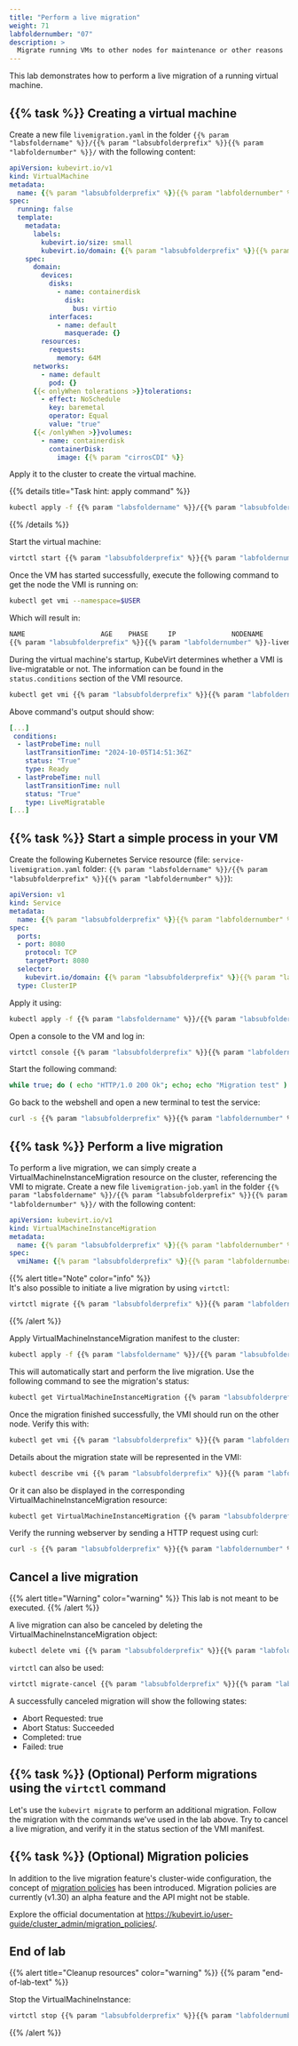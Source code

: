 ```yaml
---
title: "Perform a live migration"
weight: 71
labfoldernumber: "07"
description: >
  Migrate running VMs to other nodes for maintenance or other reasons
---
```


This lab demonstrates how to perform a live migration of a running virtual machine.


## {{% task %}} Creating a virtual machine

Create a new file `livemigration.yaml` in the folder `{{% param "labsfoldername" %}}/{{% param "labsubfolderprefix" %}}{{% param "labfoldernumber" %}}/` with the following content:

```yaml
apiVersion: kubevirt.io/v1
kind: VirtualMachine
metadata:
  name: {{% param "labsubfolderprefix" %}}{{% param "labfoldernumber" %}}-livemigration
spec:
  running: false
  template:
    metadata:
      labels:
        kubevirt.io/size: small
        kubevirt.io/domain: {{% param "labsubfolderprefix" %}}{{% param "labfoldernumber" %}}-livemigration
    spec:
      domain:
        devices:
          disks:
            - name: containerdisk
              disk:
                bus: virtio
          interfaces:
            - name: default
              masquerade: {}
        resources:
          requests:
            memory: 64M
      networks:
        - name: default
          pod: {}
      {{< onlyWhen tolerations >}}tolerations:
        - effect: NoSchedule
          key: baremetal
          operator: Equal
          value: "true"
      {{< /onlyWhen >}}volumes:
        - name: containerdisk
          containerDisk:
            image: {{% param "cirrosCDI" %}}
```

Apply it to the cluster to create the virtual machine.

{{% details title="Task hint: apply command" %}}

```bash
kubectl apply -f {{% param "labsfoldername" %}}/{{% param "labsubfolderprefix" %}}{{% param "labfoldernumber" %}}/livemigration.yaml --namespace=$USER
```

{{% /details %}}

Start the virtual machine:

```bash
virtctl start {{% param "labsubfolderprefix" %}}{{% param "labfoldernumber" %}}-livemigration --namespace=$USER
```

Once the VM has started successfully, execute the following command to get the node the VMI is running on:

```bash
kubectl get vmi --namespace=$USER
```

Which will result in:

```bash
NAME                   AGE    PHASE     IP              NODENAME                 READY
{{% param "labsubfolderprefix" %}}{{% param "labfoldernumber" %}}-livemigration    45m    Running   10.244.6.103    training-baremetal-<x>   True
```

During the virtual machine's startup, KubeVirt determines whether a VMI is live-migratable or not. The information can be found in the `status.conditions` section of the VMI resource.

```bash
kubectl get vmi {{% param "labsubfolderprefix" %}}{{% param "labfoldernumber" %}}-livemigration --namespace=$USER -o yaml
```

Above command's output should show:

```yaml
[...]
 conditions:
  - lastProbeTime: null
    lastTransitionTime: "2024-10-05T14:51:36Z"
    status: "True"
    type: Ready
  - lastProbeTime: null
    lastTransitionTime: null
    status: "True"
    type: LiveMigratable
[...]
```


## {{% task %}} Start a simple process in your VM

Create the following Kubernetes Service resource (file: `service-livemigration.yaml` folder: `{{% param "labsfoldername" %}}/{{% param "labsubfolderprefix" %}}{{% param "labfoldernumber" %}}`):

```yaml
apiVersion: v1
kind: Service
metadata:
  name: {{% param "labsubfolderprefix" %}}{{% param "labfoldernumber" %}}-livemigration
spec:
  ports:
  - port: 8080
    protocol: TCP
    targetPort: 8080
  selector:
    kubevirt.io/domain: {{% param "labsubfolderprefix" %}}{{% param "labfoldernumber" %}}-livemigration
  type: ClusterIP
```

Apply it using:

```bash
kubectl apply -f {{% param "labsfoldername" %}}/{{% param "labsubfolderprefix" %}}{{% param "labfoldernumber" %}}/service-livemigration.yaml --namespace=$USER
```

Open a console to the VM and log in:

```bash
virtctl console {{% param "labsubfolderprefix" %}}{{% param "labfoldernumber" %}}-livemigration --namespace=$USER
```

Start the following command:

```bash
while true; do ( echo "HTTP/1.0 200 Ok"; echo; echo "Migration test" ) | nc -l -p 8080; done
```

Go back to the webshell and open a new terminal to test the service:

```bash
curl -s {{% param "labsubfolderprefix" %}}{{% param "labfoldernumber" %}}-livemigration.$USER.svc.cluster.local:8080
```


## {{% task %}} Perform a live migration

To perform a live migration, we can simply create a VirtualMachineInstanceMigration resource on the cluster, referencing the VMI to migrate.
Create a new file `livemigration-job.yaml` in the folder `{{% param "labsfoldername" %}}/{{% param "labsubfolderprefix" %}}{{% param "labfoldernumber" %}}/` with the following content:

```yaml
apiVersion: kubevirt.io/v1
kind: VirtualMachineInstanceMigration
metadata:
  name: {{% param "labsubfolderprefix" %}}{{% param "labfoldernumber" %}}-livemigration-job
spec:
  vmiName: {{% param "labsubfolderprefix" %}}{{% param "labfoldernumber" %}}-livemigration
```

{{% alert title="Note" color="info" %}}  
It's also possible to initiate a live migration by using `virtctl`:

```bash
virtctl migrate {{% param "labsubfolderprefix" %}}{{% param "labfoldernumber" %}}-livemigration --namespace=$USER
```

{{% /alert %}}

Apply VirtualMachineInstanceMigration manifest to the cluster:

```bash
kubectl apply -f {{% param "labsfoldername" %}}/{{% param "labsubfolderprefix" %}}{{% param "labfoldernumber" %}}/livemigration-job.yaml --namespace=$USER
```

This will automatically start and perform the live migration. Use the following command to see the migration's status:

```bash
kubectl get VirtualMachineInstanceMigration {{% param "labsubfolderprefix" %}}{{% param "labfoldernumber" %}}-livemigration-job -w --namespace=$USER
```

Once the migration finished successfully, the VMI should run on the other node. Verify this with:

```bash
kubectl get vmi {{% param "labsubfolderprefix" %}}{{% param "labfoldernumber" %}}-livemigration --namespace=$USER
```

Details about the migration state will be represented in the VMI:

```bash
kubectl describe vmi {{% param "labsubfolderprefix" %}}{{% param "labfoldernumber" %}}-livemigration --namespace=$USER
```

Or it can also be displayed in the corresponding VirtualMachineInstanceMigration resource:

```bash
kubectl get VirtualMachineInstanceMigration {{% param "labsubfolderprefix" %}}{{% param "labfoldernumber" %}}-livemigration-job -o yaml --namespace=$USER
```

Verify the running webserver by sending a HTTP request using curl:

```bash
curl -s {{% param "labsubfolderprefix" %}}{{% param "labfoldernumber" %}}-livemigration.$USER.svc.cluster.local
```


## Cancel a live migration

{{% alert title="Warning" color="warning" %}}
This lab is not meant to be executed.
{{% /alert %}}

A live migration can also be canceled by deleting the VirtualMachineInstanceMigration object:

```bash
kubectl delete vmi {{% param "labsubfolderprefix" %}}{{% param "labfoldernumber" %}}-livemigration-job --namespace=$USER
```

`virtctl` can also be used:

```bash
virtctl migrate-cancel {{% param "labsubfolderprefix" %}}{{% param "labfoldernumber" %}}-livemigration --namespace=$USER
```

A successfully canceled migration will show the following states:

* Abort Requested: true
* Abort Status: Succeeded
* Completed: true
* Failed: true


## {{% task %}} (Optional) Perform migrations using the `virtctl` command

Let's use the `kubevirt migrate` to perform an additional migration. Follow the migration with the commands we've used in the lab above.
Try to cancel a live migration, and verify it in the status section of the VMI manifest.


## {{% task %}} (Optional) Migration policies

In addition to the live migration feature's cluster-wide configuration, the concept of [migration policies](https://kubevirt.io/user-guide/cluster_admin/migration_policies/) has been introduced. Migration policies are currently (v1.30) an alpha feature and the API might not be stable.

Explore the official documentation at <https://kubevirt.io/user-guide/cluster_admin/migration_policies/>.


## End of lab

{{% alert title="Cleanup resources" color="warning" %}} {{% param "end-of-lab-text" %}}

Stop the VirtualMachineInstance:

```bash
virtctl stop {{% param "labsubfolderprefix" %}}{{% param "labfoldernumber" %}}-livemigration --namespace=$USER
```
{{% /alert %}}
